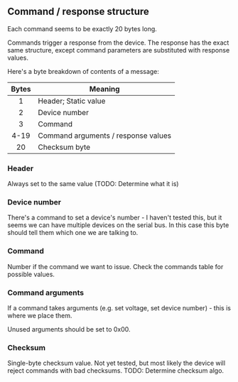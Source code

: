 ## Command / response structure

Each command seems to be exactly 20 bytes long.

Commands trigger a response from the device. The response has the exact same structure, except command parameters are substituted with response values.

Here's a byte breakdown of contents of a message:

| Bytes | Meaning |
| :-: | - |
| 1 | Header; Static value |
| 2 | Device number |
| 3 | Command |
| 4-19 | Command arguments / response values |
| 20 | Checksum byte |

### Header

Always set to the same value (TODO: Determine what it is)

### Device number

There's a command to set a device's number - I haven't tested this, but it seems we can have multiple devices on the serial bus.
In this case this byte should tell them which one we are talking to.

### Command 

Number if the command we want to issue. Check the commands table for possible values.

### Command arguments

If a command takes arguments (e.g. set voltage, set device number) - this is where we place them.

Unused arguments should be set to 0x00.

### Checksum

Single-byte checksum value. Not yet tested, but most likely the device will reject commands with bad checksums. TODO: Determine checksum algo.

